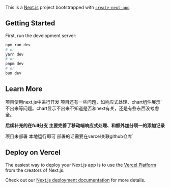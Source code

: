This is a [Next.js](https://nextjs.org/) project bootstrapped with [`create-next-app`](https://github.com/vercel/next.js/tree/canary/packages/create-next-app).

## Getting Started

First, run the development server:

```bash
npm run dev
# or
yarn dev
# or
pnpm dev
# or
bun dev
```

## Learn More
项目使用next.js中进行开发
项目还有一些问题，如响应式处理、chart组件展示`不出来等问题。chart显示不出来不知道是否和next有关，还是有些东西没考虑全。

**后续补充的在full分支 主要完善了移动端响应式处理、和额外加分项一的添加记录**

项目未部署 本地运行即可 部署的话需要在vercel关联github仓库`

## Deploy on Vercel

The easiest way to deploy your Next.js app is to use the [Vercel Platform](https://vercel.com/new?utm_medium=default-template&filter=next.js&utm_source=create-next-app&utm_campaign=create-next-app-readme) from the creators of Next.js.

Check out our [Next.js deployment documentation](https://nextjs.org/docs/deployment) for more details.
